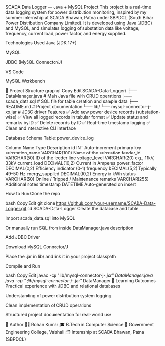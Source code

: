 SCADA Data Logger — Java + MySQL Project
This project is a real-time data logging system for power distribution monitoring, inspired by my summer internship at SCADA Bhawan, Patna under SBPDCL (South Bihar Power Distribution Company Limited). It is developed using Java (JDBC) and MySQL, and simulates logging of substation data like voltage, frequency, current load, power factor, and energy supplied.

Technologies Used
Java (JDK 17+)

MySQL

JDBC (MySQL Connector/J)

VS Code

MySQL Workbench

📂 Project Structure
graphql
Copy
Edit
SCADA-Data-Logger/
├── DataManager.java       # Main Java file with CRUD operations
├── scada_data.sql         # SQL file for table creation and sample data
├── README.md              # Project documentation
└── lib/
    └── mysql-connector-j-xx.jar  # JDBC driver
Features
✅ Add new power device records (substation-wise)
✅ View all logged records in tabular format
✅ Update status and remarks by ID
✅ Delete records by ID
✅ Real-time timestamp logging
✅ Clean and interactive CLI interface

Database Schema
Table: power_device_log

Column Name	Type	Description
id	INT	Auto-increment primary key
substation_name	VARCHAR(100)	Name of the substation
feeder_id	VARCHAR(50)	ID of the feeder line
voltage_level	VARCHAR(20)	e.g., 11kV, 33kV
current_load	DECIMAL(10,2)	Current in Amperes
power_factor	DECIMAL(3,2)	Efficiency indicator (0–1)
frequency	DECIMAL(5,2)	Typically 49–50 Hz
energy_supplied	DECIMAL(10,2)	Energy in kWh
status	VARCHAR(50)	Online / Tripped / Maintenance
remarks	VARCHAR(255)	Additional notes
timestamp	DATETIME	Auto-generated on insert

How to Run
Clone the repo

bash
Copy
Edit
git clone https://github.com/your-username/SCADA-Data-Logger.git
cd SCADA-Data-Logger
Create the database and table

Import scada_data.sql into MySQL

Or manually run SQL from inside DataManager.java description

Add JDBC Driver

Download MySQL Connector/J

Place the .jar in lib/ and link it in your project classpath

Compile and Run

bash
Copy
Edit
javac -cp "lib/mysql-connector-j-*.jar" DataManager.java
java -cp ".;lib/mysql-connector-j-*.jar" DataManager
📌 Learning Outcomes
Practical experience with JDBC and relational databases

Understanding of power distribution system logging

Clean implementation of CRUD operations

Structured project documentation for real-world use

🙋 Author
👨‍💻 Rohan Kumar
🎓 B.Tech in Computer Science
🏫 Government Engineering College, Vaishali
🗂️ Internship at SCADA Bhawan, Patna (SBPDCL)
